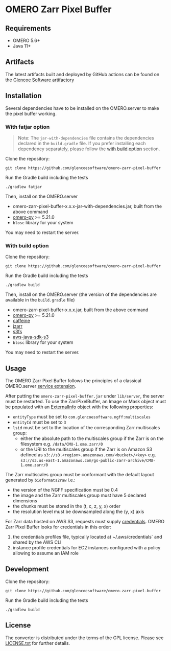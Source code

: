 # OMERO Zarr Pixel Buffer

## Requirements

- OMERO 5.6+
- Java 11+

## Artifacts

The latest artifacts built and deployed by GitHub actions can be found on the
[Glencoe Software artifactory](https://artifacts.glencoesoftware.com/)

## Installation

Several dependencies have to be installed on the OMERO.server to make the pixel buffer working.

### With fatjar option

> Note: The `jar-with-dependencies` file contains the dependencies declared in the `build.gradle` file.
> If you prefer installing each dependency separately, please follow the [with build option](#with-build-option) section.

Clone the repository:

    git clone https://github.com/glencoesoftware/omero-zarr-pixel-buffer

Run the Gradle build including the tests

    ./gradlew fatjar

Then, install on the OMERO.server
- omero-zarr-pixel-buffer-x.x.x-jar-with-dependencies.jar, built from the above command
- [omero-py](https://pypi.org/project/omero-py/) >= 5.21.0
- `blosc` library for your system

You may need to restart the server.

### With build option

Clone the repository:

    git clone https://github.com/glencoesoftware/omero-zarr-pixel-buffer

Run the Gradle build including the tests

    ./gradlew build


Then, install on the OMERO.server (the version of the dependencies are available in the `build.gradle` file)
- omero-zarr-pixel-buffer-x.x.x.jar, built from the above command
- [omero-py](https://pypi.org/project/omero-py/) >= 5.21.0
- [caffeine](https://repo1.maven.org/maven2/com/github/ben-manes/caffeine/caffeine/)
- [jzarr](https://repo1.maven.org/maven2/dev/zarr/jzarr/)
- [s3fs](https://repo1.maven.org/maven2/org/lasersonlab/s3fs/)
- [aws-java-sdk-s3](https://repo1.maven.org/maven2/com/amazonaws/aws-java-sdk-s3/)
- `blosc` library for your system

You may need to restart the server.

## Usage

The OMERO Zarr Pixel Buffer follows the principles of a classical OMERO.server
[service extension](https://omero.readthedocs.io/en/stable/developers/Server/ExtendingOmero.html#services).

After putting the `omero-zarr-pixel-buffer.jar` under `lib/server`, the server
must be restarted. To use the ZarrPixelBuffer, an Image or Mask object must be populated with
an [ExternalInfo](https://docs.openmicroscopy.org/omero-blitz/latest/slice2html/omero/model/ExternalInfo.html)
object with the following properties:

-   `entityType` must be set to `com.glencoesoftware.ngff:multiscales`
-   `entityId` must be set to `3`
-   `lsid` must be set to the location of the corresponding Zarr multiscales group:
    - either the absolute path to the multiscales group if the Zarr is on the
      filesystem e.g. `/data/CMU-1.ome.zarr/0`
    - or the URI to the multiscales group if the Zarr is on Amazon S3 defined
      as `s3://s3.<region>.amazonaws.com/<bucket>/<key>` e.g.
      `s3://s3.us-east-1.amazonaws.com/gs-public-zarr-archive/CMU-1.ome.zarr/0`

The Zarr multiscales group must be conformant with the default layout generated by `bioformats2raw` i.e.:

-    the version of the NGFF specification must be 0.4
-    the image and the Zarr multiscales group must have 5 declared dimensions
-    the chunks must be stored in the (t, c, z, y, x) order
-    the resolution level must be downsampled along the (y, x) axis

For Zarr data hosted on AWS S3, requests must supply
[credentials](https://docs.aws.amazon.com/sdk-for-java/v1/developer-guide/credentials.html).
OMERO Zarr Pixel Buffer looks for credentials in this order:

1.  the credentials profiles file, typically located at ~/.aws/credentials` and shared
    by the AWS CLI
2.  instance profile credentials for EC2 instances configured with a policy
    allowing to assume an IAM role

## Development

Clone the repository:

    git clone https://github.com/glencoesoftware/omero-zarr-pixel-buffer

Run the Gradle build including the tests

    ./gradlew build

## License

The converter is distributed under the terms of the GPL license. Please see [LICENSE.txt](LICENSE.txt)
for further details.

